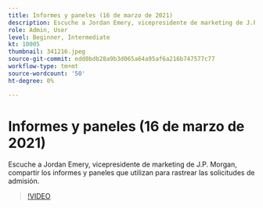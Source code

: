 ```yaml
---
title: Informes y paneles (16 de marzo de 2021)
description: Escuche a Jordan Emery, vicepresidente de marketing de J.P. Morgan, compartir los informes y paneles que utilizan para rastrear las solicitudes de admisión.
role: Admin, User
level: Beginner, Intermediate
kt: 10005
thumbnail: 341216.jpeg
source-git-commit: edd0bdb28a9b3d065a64a95af6a216b747577c77
workflow-type: tm+mt
source-wordcount: '50'
ht-degree: 0%

---
```


# Informes y paneles (16 de marzo de 2021)

Escuche a Jordan Emery, vicepresidente de marketing de J.P. Morgan, compartir los informes y paneles que utilizan para rastrear las solicitudes de admisión.

>[!VIDEO](https://video.tv.adobe.com/v/341216/?quality=12&learn=on)
